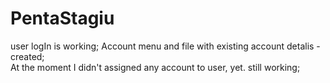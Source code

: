 # PentaStagiu
user logIn is working;
Account menu and file with existing account detalis - created;	
At the moment I didn't assigned any account to user, yet. still working;

